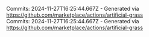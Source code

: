 Commits: 2024-11-27T16:25:44.667Z - Generated via https://github.com/marketplace/actions/artificial-grass
<br>
Commits: 2024-11-27T16:25:44.667Z - Generated via https://github.com/marketplace/actions/artificial-grass
<br>
